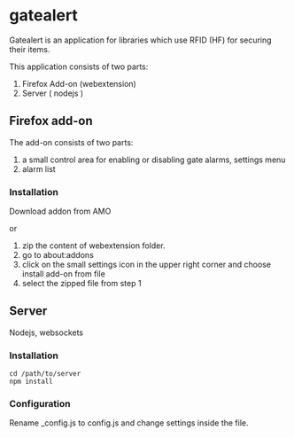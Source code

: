 # gatealert

Gatealert is an application for libraries which use RFID (HF) for securing their items. 

This application consists of two parts:
1. Firefox Add-on (webextension)
2. Server ( nodejs )


## Firefox add-on
 
The add-on consists of two parts: 

1. a small control area for enabling or disabling gate alarms, settings menu
2. alarm list

### Installation

Download addon from AMO

or 

1. zip the content of webextension folder.
2. go to about:addons
3. click on the small settings icon in the upper right corner and choose install add-on from file
4. select the zipped file from step 1

## Server

Nodejs, websockets

### Installation

    cd /path/to/server
    npm install
    
### Configuration

Rename _config.js to config.js and change settings inside the file.